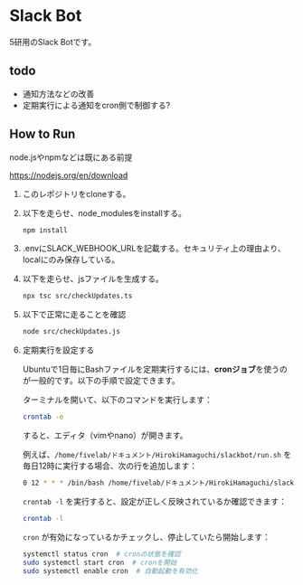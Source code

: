 # Slack Bot

5研用のSlack Botです。

## todo

* 通知方法などの改善
* 定期実行による通知をcron側で制御する?

## How to Run

node.jsやnpmなどは既にある前提

https://nodejs.org/en/download

1. このレポジトリをcloneする。

2. 以下を走らせ、node_modulesをinstallする。

    ```bash
    npm install
    ```

3. .envにSLACK_WEBHOOK_URLを記載する。セキュリティ上の理由より、localにのみ保存している。

4. 以下を走らせ、jsファイルを生成する。

   ```bash
   npx tsc src/checkUpdates.ts
   ```

5. 以下で正常に走ることを確認

   ```bash
   node src/checkUpdates.js
   ```

6. 定期実行を設定する

   Ubuntuで1日毎にBashファイルを定期実行するには、**cronジョブ**を使うのが一般的です。以下の手順で設定できます。

   ターミナルを開いて、以下のコマンドを実行します：

   ```bash
   crontab -e
   ```

   すると、エディタ（vimやnano）が開きます。

   例えば、`/home/fivelab/ドキュメント/HirokiHamaguchi/slackbot/run.sh` を毎日12時に実行する場合、次の行を追加します：

   ```bash
   0 12 * * * /bin/bash /home/fivelab/ドキュメント/HirokiHamaguchi/slackbot/run.sh
   ```

   `crontab -l` を実行すると、設定が正しく反映されているか確認できます：

   ```bash
   crontab -l
   ```

   `cron` が有効になっているかチェックし、停止していたら開始します：

   ```bash
   systemctl status cron  # cronの状態を確認
   sudo systemctl start cron  # cronを開始
   sudo systemctl enable cron  # 自動起動を有効化
   ```
